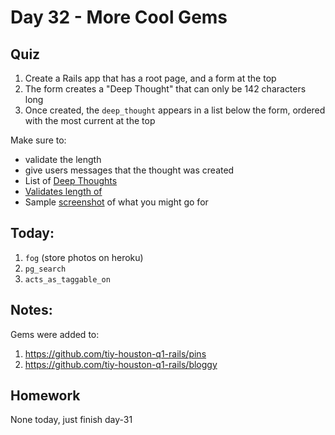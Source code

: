 Day 32 - More Cool Gems
=========


Quiz
----

1. Create a Rails app that has a root page, and a form at the top
1. The form creates a "Deep Thought" that can only be 142 characters long
1. Once created, the `deep_thought` appears in a list below the form, ordered
   with the most current at the top

Make sure to:  

* validate the length
* give users messages that the thought was created
* List of [Deep Thoughts](http://listoftheday.blogspot.com/2008/06/24-deep-thoughts-by-jack-handey.html)
* [Validates length of](http://guides.rubyonrails.org/active_record_validations.html#length)
* Sample
  [screenshot](http://i1-mac.softpedia-static.com/screenshots/Twitter-Scroller_1.png)
  of what you might go for


Today:
-----

1. `fog` (store photos on heroku)
1. `pg_search`
1. `acts_as_taggable_on`

Notes:
---

Gems were added to:

1. https://github.com/tiy-houston-q1-rails/pins
1. https://github.com/tiy-houston-q1-rails/bloggy


Homework
-----

None today, just finish day-31
